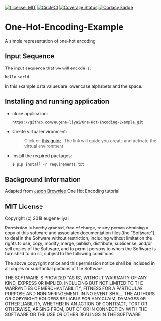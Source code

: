 [![License: MIT](https://img.shields.io/badge/License-MIT-yellow.svg)](https://opensource.org/licenses/MIT)
[![CircleCI](https://circleci.com/gh/eugene-liyai/One-Hot-Encoding-Example.svg?style=svg)](https://circleci.com/gh/eugene-liyai/One-Hot-Encoding-Example)
[![Coverage Status](https://coveralls.io/repos/github/eugene-liyai/One-Hot-Encoding-Example/badge.svg)](https://coveralls.io/github/eugene-liyai/One-Hot-Encoding-Example)
[![Codacy Badge](https://api.codacy.com/project/badge/Grade/129c77b9698c4b36919bc94475babc83)](https://www.codacy.com/app/eugene-liyai/One-Hot-Encoding-Example?utm_source=github.com&amp;utm_medium=referral&amp;utm_content=eugene-liyai/One-Hot-Encoding-Example&amp;utm_campaign=Badge_Grade)
# One-Hot-Encoding-Example
A simple representation of one-hot encoding

## Input Sequence
The input sequence that we will encode is:
```
hello world
```
In this example data values are lower case alphabets and the space.

## Installing and running application

- clone application:
    ```
    https://github.com/eugene-liyai/One-Hot-Encoding-Example.git
    ```
- Create virtual environment:
    > Click on [this guide](http://docs.python-guide.org/en/latest/dev/virtualenvs/). 
The link will guide you create and activate the virtual environment

- Install the required packages:
    ```
    $ pip install -r requirements.txt
    ```
## Background Information
Adapted from [Jason Brownlee](https://machinelearningmastery.com/how-to-one-hot-encode-sequence-data-in-python/) One Hot Encoding tutorial

## MIT License

Copyright (c) 2018 eugene-liyai

Permission is hereby granted, free of charge, to any person obtaining a copy
of this software and associated documentation files (the "Software"), to deal
in the Software without restriction, including without limitation the rights
to use, copy, modify, merge, publish, distribute, sublicense, and/or sell
copies of the Software, and to permit persons to whom the Software is
furnished to do so, subject to the following conditions:

The above copyright notice and this permission notice shall be included in all
copies or substantial portions of the Software.

THE SOFTWARE IS PROVIDED "AS IS", WITHOUT WARRANTY OF ANY KIND, EXPRESS OR
IMPLIED, INCLUDING BUT NOT LIMITED TO THE WARRANTIES OF MERCHANTABILITY,
FITNESS FOR A PARTICULAR PURPOSE AND NONINFRINGEMENT. IN NO EVENT SHALL THE
AUTHORS OR COPYRIGHT HOLDERS BE LIABLE FOR ANY CLAIM, DAMAGES OR OTHER
LIABILITY, WHETHER IN AN ACTION OF CONTRACT, TORT OR OTHERWISE, ARISING FROM,
OUT OF OR IN CONNECTION WITH THE SOFTWARE OR THE USE OR OTHER DEALINGS IN THE
SOFTWARE.
